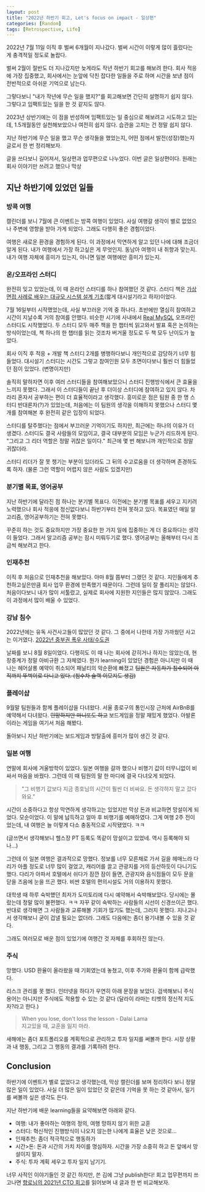 ```yaml
---
layout: post
title: "2022년 하반기 회고, Let's focus on impact - 일상편"
categories: [Random]
tags: [Retrospective, Life]
---
```


2022년 7월 11일 이직 후 벌써 6개월이 지나갔다. 벌써 시간이 이렇게 많이 흘렀다는 게 충격적일 정도로 놀랍다.

벌써 2월이 절반도 더 지나갔지만 늦게라도 작년 하반기 회고를 해보려 한다. 회사 적응에 가장 집중했고, 회사에서는 눈앞에 닥친 잡다한 일들을 주로 하며 시간을 보낸 점이 전반적으로 아쉬운 기억으로 남는다.

그렇다보니 "내가 작년에 무슨 일을 했지?"를 회고해보면 간단히 설명하기 쉽지 않다. 그렇다고 임팩트있는 일을 한 것 같지도 않다.

2023년 상반기에는 이 점을 반성하며 임팩트있는 일 중심으로 해보려고 시도하고 있는데, 1.5개월동안 실천해보았으나 여전히 쉽지 않다. 습관을 고치는 건 정말 쉽지 않다.

지난 하반기에 무슨 일을 했고 무슨 생각들을 했었는지, 어떤 점에서 발전(성장)했는지 글로서 한 번 정리해보자.

글을 쓰다보니 길어져서, 일상편과 업무편으로 나누었다. 이번 글은 일상편이다. 원래는 회사 이야기만 쓰려고 했으나 막상 

## 지난 하반기에 있었던 일들

### 방콕 여행

캘린더를 보니 7월에 큰 이벤트는 방콕 여행이 있었다. 사실 여행갈 생각이 별로 없었으나 주변에 영향을 받아 가게 되었다. 그래도 다행히 좋은 경험이었다.

여행은 새로운 환경을 경험하게 된다. 이 과정에서 막연하게 알고 있던 나에 대해 조금더 알게 된다. 내가 여행에서 가장 하고싶은 게 무엇인지. 동남아 여행이 내 취향과 맞는지. 내가 여행 자체에 흥미가 있는지, 아니면 일본 여행에만 흥미가 있는지.

### 온/오프라인 스터디

완전히 잊고 있었는데, 이 때 온라인 스터디를 하나 참여했던 것 같다. 스터디 책은 [가상 면접 사례로 배우는 대규모 시스템 설계 기초](http://www.yes24.com/Product/Goods/102819435)(짧게 대시설기라고 하자)이었다.

7월 16일부터 시작했었는데, 사실 부끄러운 기억 중 하나다. 초반에만 열심히 참여하고 시간이 지날수록 거의 참여를 안했다. 비슷한 시기에 사내에서 [Real MySQL](http://www.yes24.com/Product/Goods/6960931) 오프라인 스터디도 시작했었다. 두 스터디 모두 매주 책을 한 챕터씩 읽고와서 발표 혹은 논의하는 방식이었는데, 책 하나의 한 챕터를 읽는 것조차 버거울 정도로 두 책 모두 난이도가 높았다.

회사 이직 후 적응 + 개발 책 스터디 2개를 병행하다보니 개인적으로 감당하기 너무 힘들었다. 대시설기 스터디는 시간도 그렇고 참여인원 모두 초면이다보니 훨씬 더 힘들었던 점이 있었다. (변명이지만)

솔직히 말하자면 이후 여러 스터디들을 참여해보았으니 스터디 진행방식에서 큰 효율을 느끼지 못했다. 그래서 이 스터디들이 끝난 후 더이상 스터디에 참여하고 있지 않다. 차라리 혼자서 공부하는 편이 더 효율적이라고 생각했다. 흥미로운 점은 팀원 중 한 명 스터디 반대론자(?)가 있었는데, 처음에는 이 팀원의 생각을 이해하지 못했으나 스터디 몇 개를 참여해본 후 완전히 같은 입장이 되었다.

스터디를 탈주했다는 점에서 부끄러운 기억이기도 하지만, 최근에는 하나의 이유가 더 생겼다. 스터디도 결국 사람들의 모임이고, 결국 대부분의 모임은 누군가 리드하게 된다. "그리고 그 리더 역할은 정말 귀찮은 일이다." 최근에 몇 번 해보니까 개인적으로 정말 귀찮더라.

스터디 리더가 잘 못 챙기는 부분이 있더라도 그 뒤의 수고로움을 더 생각하며 존경하도록 하자. (물론 그런 역할이 어렵지 않은 사람도 있겠지만)

### 분기별 목표, 영어공부

지난 하반기에 달라진 점 하나는 분기별 목표다. 이전에는 분기별 목표를 세우고 지키려 노력했으나 회사 적응에 정신없다보니 하반기부터 전혀 못하고 있다. 목표였던 매일 알고리즘, 영어공부하기는 전혀 못했다.

꾸준히 하는 것도 중요하지만 가장 중요한 한 가지 일에 집중하는 게 더 중요하다는 생각이 들었다. 그래서 알고리즘 공부는 잠시 미뤄두기로 했다. 영어공부는 올해부터 다시 조금씩 해보려고 한다.

### 인재추천

이직 후 처음으로 인재추천을 해보았다. 아마 8월 쯤부터 그랬던 것 같다. 지인들에게 추천하고싶은만큼 회사 업무 환경에 만족했기 때문이다. 그런데 일이 잘 풀리지는 않았다. 처음이다보니 내가 많이 서툴렀고, 실제로 회사에 지원한 지인들은 많지 않았다. 그래도 이 과정에서 많이 배울 수 있었다.

### 강남 침수

2022년에는 유독 사건사고들이 많았던 것 같다. 그 중에서 나한테 가장 가까웠던 사고는 이거였다.
[2022년 중부권 폭우 사태/수도권](https://namu.wiki/w/2022%EB%85%84%20%EC%A4%91%EB%B6%80%EA%B6%8C%20%ED%8F%AD%EC%9A%B0%20%EC%82%AC%ED%83%9C/%EC%88%98%EB%8F%84%EA%B6%8C)

날짜를 보니 8월 8일이었다. 다행히도 이 때 나는 회사에 갇히거나 하지는 않았는데, 현장중계가 정말 아비규환 그 자체였다. 뭔가 learning이 있었던 경험은 아니지만 이 때 나는 헤어살롱 예약이 취소되어 패널티의 악순환에 빠졌고 ~~팀원은 자동차가 침수되어 아직까지 뚜벅이로 다니고 있다. (침수차 슬랙 이모지도 생김)~~

### 플레이샵

9월말 팀원들과 함께 플레이샵을 다녀왔다. 서울 종로구의 통인시장 근처에 AirBnB를 예약해서 다녀왔다. ~~민망하지만 마니또도 하고~~ 보드게임을 정말 재밌게 했었다. 아발론이라는 게임을 여기서 처음 해봤다.

돌아보니 지난 하반기에는 보드게임과 방탈출에 흥미가 많이 생긴 것 같다.

### 일본 여행

연말에 회사에 겨울방학이 있었다. 일본 여행을 갈까 했으나 비행기 값이 터무니없이 비싸서 마음을 바꿨다. 그런데 이 때 팀원의 말 한 마디에 결국 다녀오게 되었다.

> "그 비행기 값보다 지금 종호님의 시간이 훨씬 더 비싸요. 돈 생각하지 말고 갔다와요."

시간이 소중하다고 항상 막연하게 생각하고는 있었지만 막상 돈과 비교하면 망설이게 되었다. 모순이었다. 이 말에 납득하고 얼마 후 비행기를 예매하였다. 그게 여행 2주 전이었는데, 내 여행은 늘 이렇게 다소 충동적으로 시작됐었다. ㅋㅋ

(글쓰면서 생각해보니 헬스장 PT 등록도 똑같이 망설이고 있었네. 역시 등록해야 되나...)

그런데 이 일본 여행은 결과적으로 망했다. 정보를 너무 모른채로 가서 길을 헤매느라 다리가 아플 정도로 너무 많이 걸었고, 캐리어를 끌고 관광지를 거의 등산하듯이 다니기도 했다. 다리가 아파서 호텔에서 쉬다가 잠깐 잠이 들면, 관광지와 음식점들이 모두 문을 닫을 즈음에 눈을 뜨곤 했다. 비싼 호텔의 편의시설도 거의 이용하지 못했다.

대학생 때 하루 숙박헀던 최저가 도미토리에 다시 예약해서 숙박해보았다. 당시에는 몰랐는데 정말 많이 불편했다. ㅋㅋ 자꾸 같이 숙박하는 사람들의 시선이 신경쓰이곤 했다. 반대로 생각해면 그 사람들과 교류해볼 기회가 많기도 했는데, 그러지 못했다. 지나고나서 생각해보니 굳이 겁낼 필요는 없더라. 그래도 다음에는 좀더 용기내볼 수 있을 것 같다.

그래도 여러모로 배운 점이 있었기에 여행간 것 자체를 후회하진 않는다.

### 주식

망했다. USD 환율이 올라왔을 때 기회였는데 놓쳤고, 이후 주가와 환율이 함께 급락했다.

리스크 관리를 못 했다. 인터넷을 하다가 우연히 아래 문장을 보았다. 검색해보니 주식 용어는 아니지만 주식에도 적용할 수 있는 것 같다 (달라이 라마는 티벳의 정신적 지도자?라고 한다.)

> When you lose, don't loss the lesson - Dalai Lama  
> 지고있을 때, 교훈을 잃지 마라.

새해에는 좀더 포트폴리오를 계획적으로 관리하고 투자 일지를 써볼까 한다. 시장 상황과 내 행동, 그리고 그 행동의 결과를 기록하려 한다.

## Conclusion

하반기에 이벤트가 별로 없었다고 생각했는데, 막상 캘린더를 보며 정리하다 보니 정말 많은 일이 있었다. 사실 더 많은 일이 있었던 것 같은데 기억을 못 하는 것 같아서, 일기를 써볼까 싶은 생각도 든다.

지난 하반기에 배운 learning들을 요약해보면 아래와 같다.

- 여행: 내가 좋아하는 여행의 정의, 여행 망하지 않기 위한 교훈
- 스터디: 혁신적인 진행방식이 나오지 않는한 나에게 효율은 낮은 것으로...
- 인재추천: 좀더 적극적으로 행동하가
- 시간>돈: 돈과 시간의 가치 차이를 명심하자. 시간을 가장 소중히 하고 돈 앞에서 망설이지 말자.
- 주식: 투자 계획 세우고 투자 일지 남기기.

너무 사적인 이야기들인 것 같긴 하지만, 쓴 김에 그냥 publish한다! 회고 업무편까지 쓰고나면 [향로님의 2021년 CTO 회고](https://jojoldu.tistory.com/626)를 읽어보며 내 글과 한 번 비교해보자.
